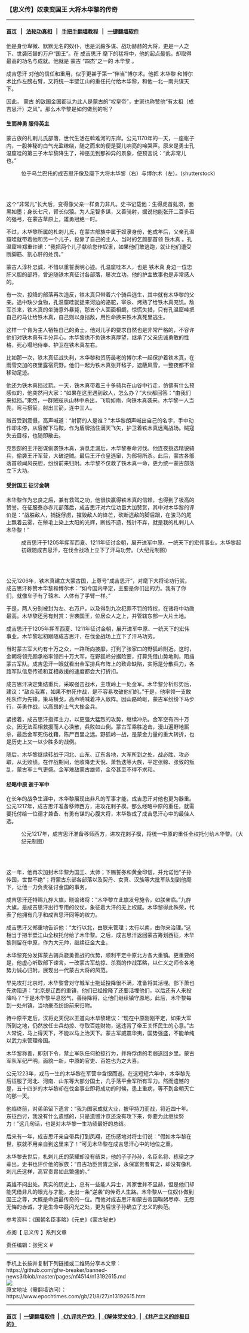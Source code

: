 ### 【忠义传】奴隶变国王 大将木华黎的传奇
------------------------

#### [首页](https://github.com/gfw-breaker/banned-news3/blob/master/README.md) &nbsp;&nbsp;|&nbsp;&nbsp; [法轮功真相](https://github.com/begood0513/basic/blob/master/README.md)  &nbsp;&nbsp;|&nbsp;&nbsp; [手把手翻墙教程](https://github.com/gfw-breaker/guides/wiki)  &nbsp;&nbsp;|&nbsp;&nbsp; [一键翻墙软件](https://github.com/gfw-breaker/nogfw/blob/master/README.md)  



<div><p>
 他是身份卑微、默默无名的奴仆，也是沉毅多谋、战功赫赫的大将，更是一人之下、世袭罔替的万户“国王”。在
 <ok href="https://www.epochtimes.com/gb/tag/%E6%88%90%E5%90%89%E6%80%9D%E6%B1%97.html">
  成吉思汗
 </ok>
 麾下的猛将中，他的起点最低，却取得最高的功名与成就。他就是
 <ok href="https://www.epochtimes.com/gb/tag/%E8%92%99%E5%8F%A4.html">
  蒙古
 </ok>
 “四杰”之一的
 <ok href="https://www.epochtimes.com/gb/tag/%E6%9C%A8%E5%8D%8E%E9%BB%8E.html">
  木华黎
 </ok>
 。
</p>
<p>
 <ok href="https://www.epochtimes.com/gb/tag/%E6%88%90%E5%90%89%E6%80%9D%E6%B1%97.html">
  成吉思汗
 </ok>
 对他的信任和重用，似乎更甚于第一“伴当”博尔术。他把
 <ok href="https://www.epochtimes.com/gb/tag/%E6%9C%A8%E5%8D%8E%E9%BB%8E.html">
  木华黎
 </ok>
 和博尔术比作左膀右臂，又将统一半壁江山的重任托付给木华黎，和他一北一南共谋天下。
</p>
<p>
 因此，
 <ok href="https://www.epochtimes.com/gb/tag/%E8%92%99%E5%8F%A4.html">
  蒙古
 </ok>
 的敌国金国都认为此人是蒙古的“权皇帝”，史家也称赞他“有太祖（成吉思汗）之风”。那么木华黎是如何做到的呢？
</p>
<h4>
 生而神勇 服侍英主
</h4>
<p>
 蒙古族的札剌儿氏部落，世代生活在斡难河的东岸。公元1170年的一天，一座帐子内，一股神秘的白气充盈缭绕，随之而来的便是婴儿响亮的啼哭声。原来是勇士孔温窟哇的第三子木华黎降生了，神巫见到那神异的景象，便预言说：“此非常儿也。”
</p>
<figure aria-describedby="caption-attachment-12420948" class="wp-caption aligncenter" id="attachment_12420948" style="width: 600px">
 <ok href=" https://i.epochtimes.com/assets/uploads/2020/09/shutterstock_1592741800-e1600737675126-600x340.jpg" rel="noreferrer noopener" target="_blank">
  <img alt="" class="size-large wp-image-12420948" src="https://i.epochtimes.com/assets/uploads/2020/09/shutterstock_1592741800-e1600737675126-600x340.jpg"/>
 </ok>
 <br/><figcaption class="wp-caption-text" id="caption-attachment-12420948">
  位于乌兰巴托的成吉思汗像及麾下大将木华黎（右）与博尔术（左）。(shutterstock)
 </figcaption><br/>
</figure><br/>
<p>
 这个“非常儿”长大后，变得像父亲一样勇力非凡。史书记载他：生得虎首虬须，面黑如墨；身长七尺，臂长似猿。为人足智多谋，又善骑射，据说他能张开二百多石的强弓，在蒙古草原上，雄勇冠绝一时。
</p>
<p>
 不过，木华黎所属的札剌儿氏，在蒙古部族中属于奴隶身份，他成年后，父亲孔温窟哇就带着他和另一个儿子，投靠了自己的主人、当时的乞颜部首领
 <ok href="https://www.epochtimes.com/gb/tag/%E9%93%81%E6%9C%A8%E7%9C%9F.html">
  铁木真
 </ok>
 。孔温窟哇郑重许诺：“我把两个儿子献给您作奴隶，如果他们敢逃跑，就让他们遭受断脚筋、割心肝的处罚。”
</p>
<p>
 蒙古人淳朴忠诚，不惜以重誓表明心迹。孔温窟哇本人，也是
 <ok href="https://www.epochtimes.com/gb/tag/%E9%93%81%E6%9C%A8%E7%9C%9F.html">
  铁木真
 </ok>
 身边一位忠肝义胆的部将，曾追随铁木真征讨各部落，屡次立功。他的护主故事也是非常感人的。
</p>
<p>
 有一次，投降的部落再次造反，铁木真只带着六个骑兵逃生，其中就有木华黎的父亲。途中缺少食物，孔温窟哇就捉来河边的骆驼，宰杀、烤熟了给铁木真充饥。敌军杀来，铁木真的坐骑意外暴毙，那五个人面面相觑，惊慌失措，只有孔温窟哇把自己的马让给铁木真，自己则以身挡敌，用性命换来铁木真死里逃生。
</p>
<p>
 这样一个肯为主人牺牲自己的勇士，他对儿子的要求自然也是非常严格的，不容许他们对铁木真有半分异心。木华黎也不负铁木真厚望，继承了父亲忠诚勇敢的性格，死心塌地侍奉、护卫在铁木真左右。
</p>
<p>
 比如那一次，铁木真征战失利，木华黎和资历最老的博尔术一起保护着铁木真，在雨雪交加的夜里露宿荒野。他们一起为铁木真张开毡子，遮蔽风雪，一整夜都不曾移动足迹。
</p>
<p>
 他还为铁木真挡过箭。一天，铁木真带着三十多骑兵在山谷中行走，仿佛有什么预感似的，他突然问大家：“如果在这里遇到敌人，怎么办？”大伙都回答：“由我们来抵挡。”果然，一群贼寇从山林中杀出，飞箭如雨，向铁木真袭来。木华黎一人当先，弯弓搭箭，射出三箭，连中三人。
</p>
<p>
 贼首受到震慑，高声喊道：“射箭的人是谁？”木华黎朗声喊出自己的名字，手中动作却未停，从容解下马鞍，作为盾牌挡住满天飞矢，护卫着铁木真远离战场。贼寇失去目标，也随即散去。
</p>
<p>
 克烈部的王汗密谋偷袭铁木真，消息走漏后，木华黎奉命讨伐。他连夜挑选精锐骑兵，偷袭王汗军营，大破逆贼。最后王汗仓皇逃窜，为部将所杀。此后，蒙古各部落首领闻风丧胆，纷纷前来归附。木华黎不仅救了铁木真一命，更为统一蒙古部落立下大功。
</p>
<h4>
 受封国王 征讨金朝
</h4>
<p>
 木华黎作为忠良之后，兼有救驾之功，他很快赢得铁木真的信赖，也得到了极高的赞誉。在征服泰亦赤兀部落后，成吉思汗对六位功臣大加赞赏，其中对木华黎的评价是：“战胜敌人，捕捉俘虏，摧毁敌人的锋芒，砍断逃敌的脚后跟，在骏马的尾上飘着云雾，在鬃毛上染上太阳的光辉，断线不遗，残针不弃，就是我的札剌儿人木华黎！”
</p>
<figure aria-describedby="caption-attachment-12551549" class="wp-caption aligncenter" id="attachment_12551549" style="width: 600px">
 <ok href=" https://i.epochtimes.com/assets/uploads/2020/11/c736e3bbf3e57408155068fcb9c4ba51-600x297.jpg" rel="noreferrer noopener" target="_blank">
  <img alt="" class="size-large wp-image-12551549" src="https://i.epochtimes.com/assets/uploads/2020/11/c736e3bbf3e57408155068fcb9c4ba51-600x297.jpg"/>
 </ok>
 <br/><figcaption class="wp-caption-text" id="caption-attachment-12551549">
  成吉思汗于1205年挥军西夏、1211年征讨金朝，展开进军中原、一统天下的宏伟事业。木华黎起初跟随成吉思汗，在伐金战场上立下了汗马功劳。（大纪元制图）
 </figcaption><br/>
</figure><br/>
<p>
 公元1206年，铁木真建立大蒙古国，上尊号“成吉思汗”，对麾下大将论功行赏。成吉思汗称赞木华黎和博尔术：“如今国内平定，主要是你们出的力。我有了你们，就像车子有了辕木、人体有了手臂一样。”
</p>
<p>
 于是，两人分别被封为左、右万户，以及得到九次犯罪不罚的特权，在诸将中功勋最高。木华黎还另有封赏：世袭国王，位居众人之上，并管辖东部一大片土地。
</p>
<p>
 成吉思汗于1205年挥军西夏、1211年征讨金朝，展开进军中原、一统天下的宏伟事业。木华黎起初跟随成吉思汗，在伐金战场上立下了汗马功劳。
</p>
<p>
 当时蒙古军大约有十万之众，一路所向披靡，打到了张家口的野狐岭附近。这时，金朝将领完颜承裕率领四十万大军，在野狐岭分据险要，打算凭借山势地利，阻挡蒙古军队。成吉思汗一眼就看出金军排兵布阵上的致命缺陷，实际是分散兵力，各路军队信息传递和互相救援的速度都会大打折扣。
</p>
<p>
 成吉思汗决定集结重兵，采取强击战术，主攻岭上一处金军。木华黎分析形势后，建议：“敌众我寡，如果不拚死作战，是不容易攻破他们的。”于是，他率领一支敢死队作为先锋，策马横戈，高声呐喊着冲入敌阵。因山路崎岖，蒙古军纷纷下马步行，英勇作战，以高昂的士气大挫金兵。
</p>
<p>
 紧接着，成吉思汗指挥主力，以更强大猛烈的攻势，继续冲杀。金军空有四十万众，因无法互相救援而人心涣散，兵败如山倒。蒙古军乘胜追击，漫山遍野地厮杀，最后金军死伤枕藉，陈尸百里之远。野狐岭一战，是蒙金力量的重大转折，也是历史上又一以少胜多的战例。
</p>
<p>
 随后，木华黎继续转战于河北、山东、辽东各地，大军所到之处，战必胜、攻必取，从无败绩。在作战期间，他收降史天倪、萧勃迭等大族，平定张鲸、张致的叛乱，蒙古军士气更盛。金军难敌蒙古雄师，金帝甚至不得不求和。
</p>
<h4>
 经略中原 逝于军中
</h4>
<p>
 在长年的战争生涯中，木华黎展现出非凡的军事才能，成吉思汗对他也更为器重。公元1217年，成吉思汗准备移师西方，进攻花剌子模。那么经略中原的重任，就需要托付给一位德才兼备、有勇有谋的心腹大将，木华黎成了成吉思汗心中的最佳人选。
</p>
<figure aria-describedby="caption-attachment-12464003" class="wp-caption aligncenter" id="attachment_12464003" style="width: 600px">
 <ok href=" https://i.epochtimes.com/assets/uploads/2020/10/883e7d495a68954f48cb6eccdfbb118e-600x338.jpg" rel="noreferrer noopener" target="_blank">
  <img alt="" class="size-large wp-image-12464003" src="https://i.epochtimes.com/assets/uploads/2020/10/883e7d495a68954f48cb6eccdfbb118e-600x338.jpg"/>
 </ok>
 <br/><figcaption class="wp-caption-text" id="caption-attachment-12464003">
  公元1217年，成吉思汗准备移师西方，进攻花剌子模，将统一中原的重任全权托付给木华黎。（大纪元制图）
 </figcaption><br/>
</figure><br/>
<p>
 这一年，他再次加封木华黎为国王、太师；下赐誓券和黄金印信，并允诺他“子孙传国，世世不绝”；将蒙古东部各部落以及契丹、女真、汉族等大批军队划到他麾下，让他一力负责征讨金国的事务。
</p>
<p>
 成吉思汗还特赐九斿大旗，晓谕诸将：“木华黎立此旗发号施令，如朕亲临。”九斿大旗，是成吉思汗出行专用的仪仗，象征着大汗的无上权威。木华黎得此殊荣，代表了他拥有几乎和成吉思汗同等的权力。
</p>
<p>
 成吉思汗又郑重地告诉他：“太行以北，由朕来管理；太行以南，由你来治理。”这相当于把半壁江山全权托付给了木华黎。之后，成吉思汗返回蒙古筹划西征，木华黎则留在中原，作为大元帅，继续征金大业。
</p>
<p>
 木华黎充分发挥蒙古骑兵骁勇善战的优势，顺利平定中原北方各大重镇。更重要的是，他虚心听取部下谏言，一改蒙古军劫掠、杀戮的作战策略，以仁义之师令各地势力诚心归附，展现出一代蒙古大将的风范。
</p>
<p>
 早先攻打北京时，木华黎曾对守城军士拖延投降很不满，准备将其活埋。部下萧也先劝阻道：“北京是辽西的重镇，他们已经投降了还要活埋他们，以后还有人来投降吗？”于是木华黎平息怒气，善待降将，让他们继续镇守原地。此后，木华黎每到一处州镇，当地豪杰纷纷前来归附。
</p>
<p>
 待中原平定后，汉将史天倪以王道向木华黎建议：“现在中原刚刚平定，如果大军所到之地，仍然放任士兵劫掠、夺取百姓财物，这违背了帝王关怀民生的心意。”古人常说，马上得天下，不能以马上治天下。蒙古军威震华夷，国势强盛，不能单纯以武力来管理帝国。
</p>
<p>
 木华黎称善，即刻下令，禁止军队任何抢掠行为，并将俘虏的老弱送回乡里。蒙古军队军纪严明，面貌一新，中原的官吏、百姓也为之大喜。
</p>
<p>
 公元1223年，戎马一生的木华黎在军营中含恨而逝。在这短短六年中，木华黎先后征服了河北、河南、山东等大部分国土，几乎荡平金军所有军力。然而遗憾的是，五十四岁的木华黎却在伐金事业即将成功的时候，患上重病，等不到金朝灭亡的那一天。
</p>
<p>
 他临终前，对弟弟留下遗言：“我为国家成就大业，披甲持刀而战，将近四十年。东征西讨，我没有什么遗憾的，只是遗憾汴京还没有攻下来，你要为此继续努力！”这几句话，也是对木华黎一生功绩最好的总结。
</p>
<p>
 后来有一年，成吉思汗亲自带兵打到凤翔，还伤感地对将士们说：“假如木华黎在世，朕就不用亲自到这里来了！”可见木华黎在成吉思汗心中的地位之重。
</p>
<p>
 木华黎去世后，札剌儿氏的荣耀却没有结束，他的子子孙孙，名臣名将、栋梁之才辈出，史书也评价他的家族：“自古功臣贵胄之家，永保富贵者有之，却没有像札剌儿氏这样，高官贵胄如此繁盛的。”
</p>
<p>
 英雄不问出处。真实的历史上，总有一些能人异士，其家世并不显赫，但是他们却能凭借非凡的眼光与才能，走出一条“逆袭”的传奇人生路。木华黎从一位奴仆做到国王之尊，大概是命运最传奇的一位。而他对成吉思汗和蒙古帝国鞠躬尽瘁、无怨无悔的赤诚，才是生命中最闪光之处，更为后世子孙确立了忠义的典范。
</p>
<p>
 参考资料：《国朝名臣事略》《元史》《蒙古秘史》
</p>
<p>
 点阅【
 <ok href="https://www.epochtimes.com/gb/tag/%e5%bf%a0%e7%be%a9%e5%82%b3.html">
  忠义传
 </ok>
 】系列文章
</p>
<p>
 责任编辑：张宪义 #
</p>
</div>
<hr/>
手机上长按并复制下列链接或二维码分享本文章：<br/>
https://github.com/gfw-breaker/banned-news3/blob/master/pages/nf4514/n13192615.md <br/>
<a href='https://github.com/gfw-breaker/banned-news3/blob/master/pages/nf4514/n13192615.md'><img src='https://github.com/gfw-breaker/banned-news3/blob/master/pages/nf4514/n13192615.md.png'/></a> <br/>
原文地址（需翻墙访问）：https://www.epochtimes.com/gb/21/8/27/n13192615.htm


------------------------
#### [首页](https://github.com/gfw-breaker/banned-news3/blob/master/README.md) &nbsp;|&nbsp; [一键翻墙软件](https://github.com/gfw-breaker/nogfw/blob/master/README.md) &nbsp;| [《九评共产党》](https://github.com/gfw-breaker/9ping.md/blob/master/README.md#九评之一评共产党是什么) | [《解体党文化》](https://github.com/gfw-breaker/jtdwh.md/blob/master/README.md) | [《共产主义的终极目的》](https://github.com/gfw-breaker/gczydzjmd.md/blob/master/README.md)


<img src='http://gfw-breaker.win/banned-news3/pages/nf4514/n13192615.md' width='0px' height='0px'/>